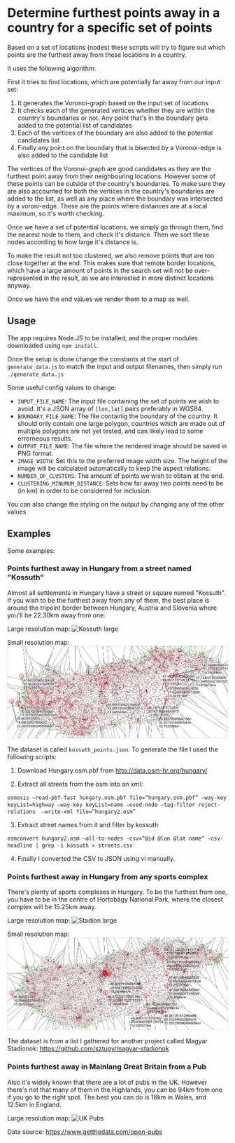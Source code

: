 Determine furthest points away in a country for a specific set of points
========================================================================

Based on a set of locations (nodes) these scripts will try to figure out which points are the furthest away from these locations in a country.

It uses the following algorithm:

First it tries to find locations, which are potentially far away from our input set:

1. It generates the Voronoi-graph based on the input set of locations
2. It checks each of the generated vertices whether they are within the country's boundaries or not. Any point that's in the boundary gets added to the potential list of candidates
3. Each of the vertices of the boundary are also added to the potential candidates list
4. Finally any point on the boundary that is bisected by a Voronoi-edge is also added to the candidate list

The vertices of the Voronoi-graph are good candidates as they are the furthest point away from their neighbouring locations. However some of these points can be outside of the country's boundaries. To make sure they are also accounted for both the vertices in the country's boundaries are added to the list, as well as any place where the boundary was intersected by a voroni-edge. These are the points where distances are at a local maximum, so it's worth checking.

Once we have a set of potential locations, we simply go through them, find the nearest node to them, and check it's distance. Then we sort these nodes according to how large it's distance is.

To make the result not too clustered, we also remove points that are too close together at the end. This makes sure that remote border locations, which have a large amount of points in the search set will not be over-represented in the result, as we are interested in more distinct locations anyway.

Once we have the end values we render them to a map as well.

Usage
-----

The app requires Node.JS to be installed, and the proper modules downloaded using `npm install`.

Once the setup is done change the constants at the start of `generate_data.js` to match the input and output filenames, then simply run `./generate_data.js`

Some useful config values to change:

* `INPUT_FILE_NAME`: The input file containing the set of points we wish to avoid. It's a JSON array of `[lon,lat]` pairs preferably in WGS84.
* `BOUNDARY_FILE_NAME`: The file containig the boundary of the country. It should only contain one large polygon, countries which are made out of multiple polygons are not yet tested, and can likely lead to some errorneous results.
* `OUTPUT_FILE_NAME`: The file where the rendered image should be saved in PNG format.
* `IMAGE_WIDTH`: Set this to the preferred image width size. The height of the image will be calculated automatically to keep the aspect relations.
* `NUMBER_OF_CLUSTERS`: The amount of points we wish to obtain at the end.
* `CLUSTERING_MINUMUM_DISTANCE`: Sets how far away two points need to be (in km) in order to be considered for inclusion.

You can also change the styling on the output by changing any of the other values

Examples
--------

Some examples:

### Points furthest away in Hungary from a street named "Kossuth"

Almost all settlements in Hungary have a street or square named "Kossuth". If you wish to be the furthest away from any of them, the best place is around the tripoint border between Hungary, Austria and Slovenia where you'll be 22.30km away from one.

Large resolution map:
![Kossuth large](https://raw.githubusercontent.com/sztupy/kossuth-map/master/images/kossuth.png)

Small resolution map:
![Kossuth small](https://raw.githubusercontent.com/sztupy/kossuth-map/master/images/kossuth_small.png)

The dataset is called `kossuth_points.json`. To generate the file I used the following scripts:

1. Download Hungary.osm.pbf from http://data.osm-hr.org/hungary/

2. Extract all streets from the osm into an xml:

```
osmosis –read-pbf-fast hungary.osm.pbf file=“hungary.osm.pbf” –way-key keyList=highway –way-key keyList=name –used-node –tag-filter reject-relations  –write-xml file=“hungary2.osm”
```

3. Extract street names from it and filter by kossuth

```
osmconvert hungary2.osm –all-to-nodes –csv=“@id @lon @lat name” –csv-headline | grep -i kossuth > streets.csv
```

4. Finally I converted the CSV to JSON using vi manually.

### Points furthest away in Hungary from any sports complex

There's plenty of sports complexes in Hungary. To be the furthest from one, you have to be in the centre of Hortobágy National Park, where the closest complex will be 15.25km away.

Large resolution map:
![Stadion large](https://raw.githubusercontent.com/sztupy/kossuth-map/master/images/stadionok.png)

Small resolution map:
![Stadion small](https://raw.githubusercontent.com/sztupy/kossuth-map/master/images/stadionok_small.png)

The dataset is from a list I gathered for another project called Magyar Stadionok: https://github.com/sztupy/magyar-stadionok

### Points furthest away in Mainlang Great Britain from a Pub

Also it's widely known that there are a lot of pubs in the UK. However there's not that many of them in the Highlands, you can be 94km from one if you go to the right spot. The best you can do is 18km in Wales, and 12.5km in England.

Large resolution map:
![UK Pubs](https://raw.githubusercontent.com/sztupy/kossuth-map/master/images/uk_pubs.png)

Data source: https://www.getthedata.com/open-pubs
